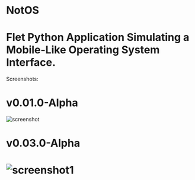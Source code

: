 # NotOS

# Flet Python Application Simulating a Mobile-Like Operating System Interface.

Screenshots:
# v0.01.0-Alpha
![screenshot](https://github.com/user-attachments/assets/859ca5a2-595b-4a5a-8513-1f1477e40512)

# v0.03.0-Alpha
# ![screenshot1](https://github.com/user-attachments/assets/62d2ab54-d2fc-40a1-92db-636b47b2fce3)
